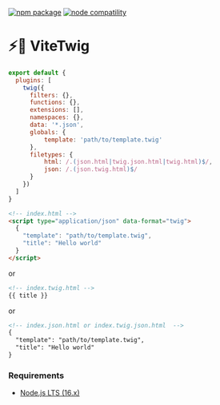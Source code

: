 <a href="https://npmjs.com/package/@vituum/vite-plugin-twig"><img src="https://img.shields.io/npm/v/@vituum/vite-plugin-twig.svg" alt="npm package"></a>
<a href="https://nodejs.org/en/about/releases/"><img src="https://img.shields.io/node/v/@vituum/vite-plugin-twig.svg" alt="node compatility"></a>

# ⚡️🌱 ViteTwig

```js
export default {
  plugins: [
    twig({
      filters: {},
      functions: {},
      extensions: [],
      namespaces: {}, 
      data: '*.json',
      globals: {
          template: 'path/to/template.twig'
      },
      filetypes: {
          html: /.(json.html|twig.json.html|twig.html)$/,
          json: /.(json.twig.html)$/
      }
    })
  ]
}
```

```html
<!-- index.html -->
<script type="application/json" data-format="twig">
  {
    "template": "path/to/template.twig",
    "title": "Hello world"
  }
</script>
```
or
```html
<!-- index.twig.html -->
{{ title }}
```
or
```html
<!-- index.json.html or index.twig.json.html  -->
{
  "template": "path/to/template.twig",
  "title": "Hello world"
}
```

### Requirements

- [Node.js LTS (16.x)](https://nodejs.org/en/download/)
